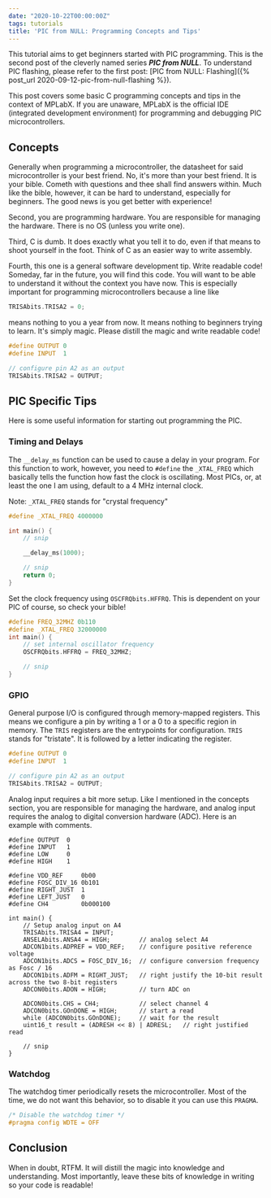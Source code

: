 ```yaml
---
date: "2020-10-22T00:00:00Z"
tags: tutorials
title: 'PIC from NULL: Programming Concepts and Tips'
---
```

This tutorial aims to get beginners started with PIC programming.
This is the second post of the cleverly named series ***PIC from NULL***.
To understand PIC flashing, please refer to the first post:
[PIC from NULL: Flashing]({% post_url 2020-09-12-pic-from-null-flashing %}).

This post covers some basic C programming concepts and tips in the
context of MPLabX. If you are unaware, MPLabX is the official IDE
(integrated development environment) for programming and debugging PIC
microcontrollers.

## Concepts
Generally when programming a microcontroller, the datasheet for
said microcontroller is your best friend. No, it's more than your
best friend. It is your bible. Cometh with questions and thee shall
find answers within. Much like the bible, however, it can be hard to
understand, especially for beginners. The good news is you get better
with experience!

Second, you are programming hardware. You are responsible for managing
the hardware. There is no OS (unless you write one).

Third, C is dumb. It does exactly what you tell it to do, even if that
means to shoot yourself in the foot. Think of C as an easier way to
write assembly.

Fourth, this one is a general software development tip. Write readable
code! Someday, far in the future, you will find this code. You will want
to be able to understand it without the context you have now. This is
especially important for programming microcontrollers because a line like

```c
TRISAbits.TRISA2 = 0;
```

means nothing to you a year from now. It means nothing to beginners
trying to learn. It's simply magic. Please distill the magic and write
readable code!

```c
#define OUTPUT 0
#define INPUT  1

// configure pin A2 as an output
TRISAbits.TRISA2 = OUTPUT;
```

## PIC Specific Tips
Here is some useful information for starting out programming the PIC.

### Timing and Delays
The `__delay_ms` function can be used to cause a delay in your
program. For this function to work, however, you need to `#define` the
`_XTAL_FREQ` which basically tells the function how fast the clock is
oscillating. Most PICs, or, at least the one I am using, default to a
4 MHz internal clock.

Note: `_XTAL_FREQ` stands for "crystal frequency"

```c
#define _XTAL_FREQ 4000000

int main() {
    // snip

    __delay_ms(1000);

    // snip
    return 0;
}
```

Set the clock frequency using `OSCFRQbits.HFFRQ`. This is dependent on
your PIC of course, so check your bible!

```c
#define FREQ_32MHZ 0b110
#define _XTAL_FREQ 32000000
int main() {
    // set internal oscillator frequency
    OSCFRQbits.HFFRQ = FREQ_32MHZ;

    // snip
}
```

### GPIO
General purpose I/O is configured through memory-mapped registers. This
means we configure a pin by writing a 1 or a 0 to a specific region in memory.
The `TRIS` registers are the entrypoints for configuration. `TRIS` stands for
"tristate". It is followed by a letter indicating the register.

```c
#define OUTPUT 0
#define INPUT  1

// configure pin A2 as an output
TRISAbits.TRISA2 = OUTPUT;
```

Analog input requires a bit more setup. Like I mentioned in the concepts
section, you are responsible for managing the hardware, and analog input
requires the analog to digital conversion hardware (ADC). Here is an example
with comments.

```
#define OUTPUT  0
#define INPUT   1
#define LOW     0
#define HIGH    1

#define VDD_REF     0b00
#define FOSC_DIV_16 0b101
#define RIGHT_JUST  1
#define LEFT_JUST   0
#define CH4         0b000100

int main() {
    // Setup analog input on A4
    TRISAbits.TRISA4 = INPUT;
    ANSELAbits.ANSA4 = HIGH;        // analog select A4
    ADCON1bits.ADPREF = VDD_REF;    // configure positive reference voltage
    ADCON1bits.ADCS = FOSC_DIV_16;  // configure conversion frequency as Fosc / 16
    ADCON1bits.ADFM = RIGHT_JUST;   // right justify the 10-bit result across the two 8-bit registers
    ADCON0bits.ADON = HIGH;         // turn ADC on

    ADCON0bits.CHS = CH4;           // select channel 4
    ADCON0bits.GOnDONE = HIGH;      // start a read
    while (ADCON0bits.GOnDONE);     // wait for the result
    uint16_t result = (ADRESH << 8) | ADRESL;   // right justified read

    // snip
}
```

### Watchdog
The watchdog timer periodically resets the microcontroller. Most of the
time, we do not want this behavior, so to disable it you can use this
`PRAGMA`.

```c
/* Disable the watchdog timer */
#pragma config WDTE = OFF
```

## Conclusion
When in doubt, RTFM. It will distill the magic into knowledge and understanding.
Most importantly, leave these bits of knowledge in writing so your code is readable!
